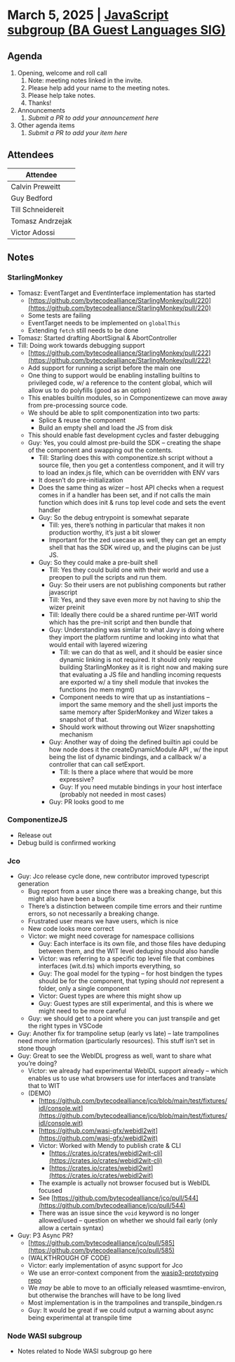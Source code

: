 # March 5, 2025 | [JavaScript subgroup (BA Guest Languages SIG)](https://www.google.com/calendar/event?eid=NmQ0NzY0cW9hYXFsc3FiaW41YjBxOGpyc21fMjAyNDA4MDdUMTcwMDAwWiBjYWx2aW5AamFmbGFicy5jb20)

## Agenda

1. Opening, welcome and roll call
    1. Note: meeting notes linked in the invite.
    1. Please help add your name to the meeting notes.
    1. Please help take notes.
    1. Thanks!
1. Announcements
    1. _Submit a PR to add your announcement here_
1. Other agenda items
    1. _Submit a PR to add your item here_

## Attendees

| Attendee          |
|-------------------|
| Calvin Preweitt   |
| Guy Bedford       |
| Till Schneidereit |
| Tomasz Andrzejak  |
| Victor Adossi     |

## Notes

### StarlingMonkey

* Tomasz: EventTarget and EventInterface implementation has started
  * [https://github.com/bytecodealliance/StarlingMonkey/pull/220](https://github.com/bytecodealliance/StarlingMonkey/pull/220)
  * Some tests are failing
  * EventTarget needs to be implemented on `globalThis`
  * Extending `fetch` still needs to be done
* Tomasz: Started drafting AbortSignal & AbortController
* Till: Doing work towards debugging support
  * [https://github.com/bytecodealliance/StarlingMonkey/pull/222](https://github.com/bytecodealliance/StarlingMonkey/pull/222)
  * Add support for running  a script before the main one
  * One thing to support would be enabling installing builtins to privileged code, w/ a reference to the content global, which will allow us to do polyfills (good as an option)
  * This enables builtin modules, so in Componentizewe can move away from pre-processing source code.
  * We should be able to split componentization into two parts:
    * Splice & reuse the component
    * Build an empty shell and load the JS from disk
  * This should enable fast development cycles and faster debugging
  * Guy: Yes, you could almost pre-build the SDK – creating the shape of the component and swapping out the contents.
    * Till: Starling does this with componentize.sh script without a source file, then you get a contentless component, and it will try to load an index.js file, which can be overridden with ENV vars
    * It doesn’t do pre-initialization
    * Does the same thing as wizer – host API checks when a request comes in if a handler has been set, and if not calls the main function which does init & runs top level code and sets the event handler
    * Guy: So the debug entrypoint is somewhat separate
      * Till: yes, there’s nothing in particular that makes it non production worthy, it’s just a bit slower
      * Important for the zed usecase as well, they can get an empty shell that has the SDK wired up, and the plugins can be just JS.
    * Guy: So they could make a pre-built shell
      * Till: Yes they could build one with their world and use a preopen to pull the scripts and run them.
      * Guy: So their users are not publishing components but rather javascript
      * Till: Yes, and they save even more by not having to ship the wizer preinit
      * Till: Ideally there could be a shared runtime per-WIT world which has the pre-init script and then bundle that
      * Guy: Understanding was similar to what Javy is doing where they import the platform runtime and looking into what that would entail with layered wizering
        * Till: we can do that as well, and it should be easier since dynamic linking is not required. It should only require building StarlingMonkey as it is right now and making sure that evaluating a JS file and handling incoming requests are exported w/ a tiny shell module that invokes the functions (no mem mgmt)
        * Component needs to wire that up as instantiations – import the same memory and the shell just imports the same memory after SpiderMonkey and Wizer takes a snapshot of that.
        * Should work without throwing out Wizer snapshotting mechanism
      * Guy: Another way of doing the defined builtin api could be how node does it the createDynamicModule API , w/ the input being the list of dynamic bindings, and a callback w/ a controller that can call setExport.
        * Till: Is there a place where that would be more expressive?
        * Guy: If you need mutable bindings in your host interface (probably not needed in most cases)
      * Guy: PR looks good to me

### ComponentizeJS
* Release out
* Debug build is confirmed working

### Jco
* Guy: Jco release cycle done, new contributor improved typescript generation
  * Bug report from a user since there was a breaking change, but this might also have been a bugfix
  * There’s a distinction between compile time errors and their runtime errors, so not necessarily a breaking change.
  * Frustrated user means we have users, which is nice
  * New code looks more correct
  * Victor: we might need coverage for namespace collisions
    * Guy: Each interface is its own file, and those files have deduping between them, and the WIT level deduping should also handle
    * Victor: was referring to a specific top level file that combines interfaces (wit.d.ts) which imports everything, so
    * Guy: The goal model for the typing – for host bindgen the types should be for the component, that typing should *not* represent a folder, only a single component
    * Victor: Guest types are where this might show up
    * Guy: Guest types are still experimental, and this is where we might need to be more careful
  * Guy: we should get to a point where you can just transpile and get the right types in VSCode
* Guy: Another fix for trampoline setup (early vs late) – late trampolines need more information (particularly resources). This stuff isn’t set in stone though
* Guy: Great to see the WebIDL progress as well, want to share what you’re doing?
  * Victor: we already had experimental WebIDL support already – which enables us to use what browsers use for interfaces and translate that to WIT
  * (DEMO)
    * [https://github.com/bytecodealliance/jco/blob/main/test/fixtures/idl/console.wit](https://github.com/bytecodealliance/jco/blob/main/test/fixtures/idl/console.wit)
    * [https://github.com/wasi-gfx/webidl2wit](https://github.com/wasi-gfx/webidl2wit)
    * Victor: Worked with Mendy to publish crate & CLI
      * [https://crates.io/crates/webidl2wit-cli](https://crates.io/crates/webidl2wit-cli)
      * [https://crates.io/crates/webidl2wit](https://crates.io/crates/webidl2wit)
    * The example is actually not browser focused but is WebIDL focused
    * See [https://github.com/bytecodealliance/jco/pull/544](https://github.com/bytecodealliance/jco/pull/544)
    * There was an issue since the `void` keyword is no longer allowed/used – question on whether we should fail early (only allow a certain syntax)
* Guy: P3 Async PR?
  * [https://github.com/bytecodealliance/jco/pull/585](https://github.com/bytecodealliance/jco/pull/585)
  * (WALKTHROUGH OF CODE)
  * Victor: early implementation of async support for Jco
  * We use an error-context component from the [wasip3-prototyping repo](https://github.com/bytecodealliance/wasip3-prototyping)
  * We *may* be able to move to an officially released wasmtime-environ, but otherwise the branches will have to be long lived
  * Most implementation is in the trampolines and transpile\_bindgen.rs
  * Guy: It would be great if we could output a warning about async being experimental at transpile time

### Node WASI subgroup

- Notes related to Node WASI subgroup go here
